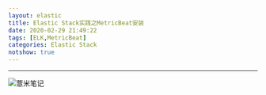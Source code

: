 ```yaml
---
layout: elastic
title: Elastic Stack实践之MetricBeat安装
date: 2020-02-29 21:49:22
tags: [ELK,MetricBeat]
categories: Elastic Stack
notshow: true
---
```



---
![薏米笔记](https://eelve.com/upload/2019/8/eblog-b269767ff45b4e01a1c380e38898c1c0.png)
